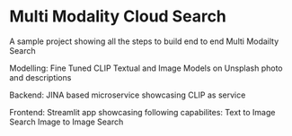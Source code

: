 # Multi Modality Cloud Search
A sample project showing all the steps to build end to end Multi Modailty Search

Modelling:
Fine Tuned CLIP Textual and Image Models on Unsplash photo and descriptions  

Backend:
JINA based microservice showcasing CLIP as service

Frontend:
Streamlit app showcasing following capabilites:
 Text to Image Search
 Image to Image Search
